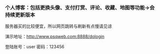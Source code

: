 ### 个人博客：包括更换头像、支付打赏、评论、收藏、地图等功能->会持续更新版本

服务器买的比较便宜，所以网页跳转与刷新有点慢请见谅

演示地址：http://www.psqweb.com:8888/dologin

登陆账号：user 密码：123456
